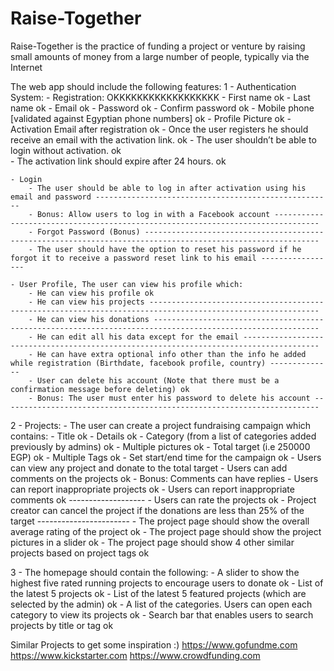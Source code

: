 # Raise-Together
Raise-Together is the practice of funding a project or venture by raising small amounts of money from a large number of people, typically via the Internet

The web app should include the following features: 
1 - Authentication System: 
	- Registration: OKKKKKKKKKKKKKKKKKK
		- First name ok
		- Last name ok
		- Email ok
		- Password ok
		- Confirm password ok
		- Mobile phone [validated against Egyptian phone numbers] ok
		- Profile Picture ok
		- Activation Email after registration ok
		- Once the user registers he should receive an email with the activation link. ok
		- The user shouldn’t be able to login without activation. ok			
		- The activation link should expire after 24 hours. ok

	- Login 
		- The user should be able to log in after activation using his email and password -----------------------------------------------------
		- Bonus: Allow users to log in with a Facebook account --------------------------------------------------------------------------------
		- Forgot Password (Bonus) -------------------------------------------------------------------------------------------------------------
		- The user should have the option to reset his password if he forgot it to receive a password reset link to his email -----------------

	- User Profile, The user can view his profile which: 
		- He can view his profile ok
		- He can view his projects ------------------------------------------------------------------------------------------------------------
		- He can view his donations -----------------------------------------------------------------------------------------------------------
		- He can edit all his data except for the email ---------------------------------------------------------------------------------------
		- He can have extra optional info other than the info he added while registration (Birthdate, facebook profile, country) --------------
		- User can delete his account (Note that there must be a confirmation message before deleting) ok
		- Bonus: The user must enter his password to delete his account -----------------------------------------------------------------------
 

2 - Projects: 
	- The user can create a project fundraising campaign which contains: 
		- Title ok
		- Details ok
		- Category (from a list of categories added previously by admins) ok
		- Multiple pictures ok
		- Total target (i.e 250000 EGP) ok
		- Multiple Tags ok
		- Set start/end time for the campaign ok
		- Users can view any project and donate to the total target 
		- Users can add comments on the projects ok 
		- Bonus: Comments can have replies 
		- Users can report inappropriate projects ok 
		- Users can report inappropriate comments ok -------------------
		- Users can rate the projects ok 
		- Project creator can cancel the project if the donations are less than 25% of the target -----------------------
		- The project page should show the overall average rating of the project ok
		- The project page should show the project pictures in a slider ok
		- The project page should show 4 other similar projects based on project tags ok


3 - The homepage should contain the following: 
		- A slider to show the highest five rated running projects to encourage users to donate ok
		- List of the latest 5 projects ok
		- List of the latest 5 featured projects (which are selected by the admin) ok
		- A list of the categories. Users can open each category to view its projects ok
		- Search bar that enables users to search projects by title or tag ok


Similar Projects to get some inspiration :) 
https://www.gofundme.com
https://www.kickstarter.com
https://www.crowdfunding.com 

